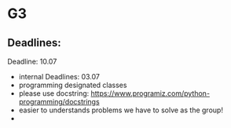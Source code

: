 # G3


## Deadlines:

Deadline: 10.07
- internal Deadlines: 03.07
- programming designated classes
- please use docstring: https://www.programiz.com/python-programming/docstrings
- easier to understands problems we have to solve as the group!
- 
